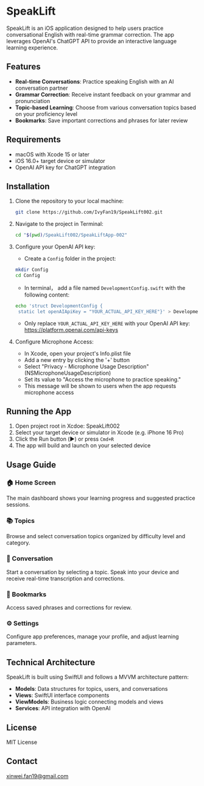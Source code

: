 # SpeakLift

SpeakLift is an iOS application designed to help users practice conversational English with real-time grammar correction. The app leverages OpenAI's ChatGPT API to provide an interactive language learning experience.

## Features

- **Real-time Conversations**: Practice speaking English with an AI conversation partner
- **Grammar Correction**: Receive instant feedback on your grammar and pronunciation
- **Topic-based Learning**: Choose from various conversation topics based on your proficiency level
- **Bookmarks**: Save important corrections and phrases for later review

## Requirements

- macOS with Xcode 15 or later
- iOS 16.0+ target device or simulator
- OpenAI API key for ChatGPT integration

## Installation

1. Clone the repository to your local machine:
   ```sh
   git clone https://github.com/IvyFan19/SpeakLift002.git
   ```

2. Navigate to the project in Terminal:
   ```sh
   cd "$(pwd)/SpeakLift002/SpeakLiftApp-002"
   ```

3. Configure your OpenAI API key:
   - Create a `Config` folder in the project: 
   ```sh
   mkdir Config
   cd Config
   ```
   - In terminal， add a file named `DevelopmentConfig.swift` with the following content:
   
   ```sh
   echo 'struct DevelopmentConfig {
    static let openAIApiKey = "YOUR_ACTUAL_API_KEY_HERE"}' > DevelopmentConfig.swift
    ```
   - Only replace `YOUR_ACTUAL_API_KEY_HERE` with your OpenAI API key: https://platform.openai.com/api-keys

4. Configure Microphone Access:
   - In Xcode, open your project's Info.plist file
   - Add a new entry by clicking the '+' button
   - Select "Privacy - Microphone Usage Description" (NSMicrophoneUsageDescription)
   - Set its value to "Access the microphone to practice speaking."
   - This message will be shown to users when the app requests microphone access

## Running the App
1. Open project root in Xcdoe: SpeakLift002
1. Select your target device or simulator in Xcode (e.g. iPhone 16 Pro)
2. Click the Run button (▶️) or press `Cmd+R`
3. The app will build and launch on your selected device

## Usage Guide

### 🏠 Home Screen
The main dashboard shows your learning progress and suggested practice sessions.

### 📚 Topics
Browse and select conversation topics organized by difficulty level and category.

### 💭 Conversation
Start a conversation by selecting a topic. Speak into your device and receive real-time transcription and corrections.

### 🔖 Bookmarks
Access saved phrases and corrections for review.

### ⚙️ Settings
Configure app preferences, manage your profile, and adjust learning parameters.

## Technical Architecture

SpeakLift is built using SwiftUI and follows a MVVM architecture pattern:

- **Models**: Data structures for topics, users, and conversations
- **Views**: SwiftUI interface components
- **ViewModels**: Business logic connecting models and views
- **Services**: API integration with OpenAI

## License
MIT License

## Contact
xinwei.fan19@gmail.com
